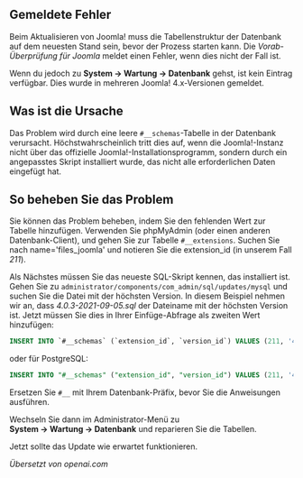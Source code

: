 <!-- Filename: J4.x:Fix_%22Database_Table_Structure_NOT_Up_to_Date%22_before_Update / Display title: Datenbanktabellenstruktur -->

## Gemeldete Fehler

Beim Aktualisieren von Joomla! muss die Tabellenstruktur der Datenbank auf dem neuesten Stand sein, bevor der Prozess starten kann. Die *Vorab-Überprüfung für Joomla* meldet einen Fehler, wenn dies nicht der Fall ist.

Wenn du jedoch zu **System → Wartung → Datenbank** gehst, ist kein Eintrag verfügbar. Dies wurde in mehreren Joomla! 4.x-Versionen gemeldet.

## Was ist die Ursache

Das Problem wird durch eine leere `#__schemas`-Tabelle in der Datenbank verursacht. Höchstwahrscheinlich tritt dies auf, wenn die Joomla!-Instanz nicht über das offizielle Joomla!-Installationsprogramm, sondern durch ein angepasstes Skript installiert wurde, das nicht alle erforderlichen Daten eingefügt hat.

## So beheben Sie das Problem

Sie können das Problem beheben, indem Sie den fehlenden Wert zur Tabelle hinzufügen. Verwenden Sie phpMyAdmin (oder einen anderen Datenbank-Client), und gehen Sie zur Tabelle `#__extensions`. Suchen Sie nach name='files_joomla' und notieren Sie die extension_id (in unserem Fall *211*).

Als Nächstes müssen Sie das neueste SQL-Skript kennen, das installiert ist. Gehen Sie zu `administrator/components/com_admin/sql/updates/mysql` und suchen Sie die Datei mit der höchsten Version. In diesem Beispiel nehmen wir an, dass *4.0.3-2021-09-05.sql* der Dateiname mit der höchsten Version ist. Jetzt müssen Sie dies in Ihrer Einfüge-Abfrage als zweiten Wert hinzufügen:

```sql
INSERT INTO `#__schemas` (`extension_id`, `version_id`) VALUES (211, '4.0.3-2021-09-05');
```

oder für PostgreSQL:

```sql
INSERT INTO "#__schemas" ("extension_id", "version_id") VALUES (211, '4.0.3-2021-09-05');
```

Ersetzen Sie `#__` mit Ihrem Datenbank-Präfix, bevor Sie die Anweisungen ausführen.

Wechseln Sie dann im Administrator-Menü zu **System → Wartung → Datenbank** und reparieren Sie die Tabellen.

Jetzt sollte das Update wie erwartet funktionieren.

*Übersetzt von openai.com*

